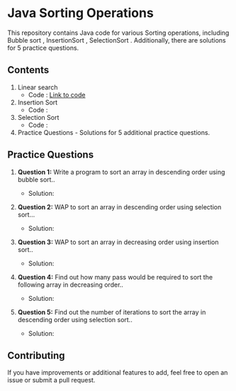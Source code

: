 # Java Sorting Operations

This repository contains Java code for various Sorting operations, including Bubble sort , InsertionSort , SelectionSort . Additionally, there are solutions for 5 practice questions.

## Contents

1. Linear search
   - Code : [Link to code](https://github.com/adityaprajapati10/DSA-Java/blob/main/Searching/LinearSearch.java)
2. Insertion Sort
   - Code : 
3. Selection Sort 
   - Code :
6. Practice Questions - Solutions for 5 additional practice questions.


## Practice Questions

1. **Question 1:** Write a program to sort an array in descending order using bubble sort..
   - Solution:
     
2. **Question 2:** WAP to sort an array in descending order using selection sort...
   - Solution: 

3. **Question 3:** WAP to sort an array in decreasing order using insertion sort..
   - Solution: 
     
4. **Question 4:** Find out how many pass would be required to sort the following array in decreasing order..
   - Solution: 

5. **Question 5:** Find out the number of iterations to sort the array in descending order using selection sort..
   - Solution: 
## Contributing

If you have improvements or additional features to add, feel free to open an issue or submit a pull request.

